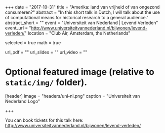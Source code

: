 +++
date = "2017-10-31"
title = "Amerika: land van vrijheid of van ongezond consumeren?"
abstract = "In this short talk in Dutch, I will talk about the use of computational means for historical research to a general audience."
abstract_short = ""
event = "Universiteit van Nederland | Levend Verleden"
event_url = "http://www.universiteitvannederland.nl/bijwonen/levend-verleden/"
location = "Club Air, Amsterdam, the Netherlands"

selected = true
math = true

url_pdf = ""
url_slides = ""
url_video = ""

# Optional featured image (relative to `static/img/` folder).
[header]
image = "headers/uni-nl.png"
caption = "Universiteit van Nederland Logo"

+++

You can book tickets for this talk here: http://www.universiteitvannederland.nl/bijwonen/levend-verleden/